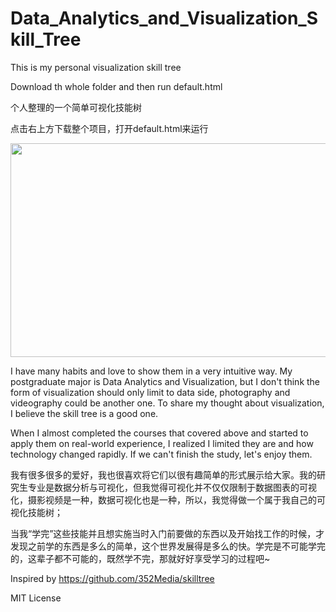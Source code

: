 # Data_Analytics_and_Visualization_Skill_Tree
This is my personal visualization skill tree 

Download th whole folder and then run default.html

个人整理的一个简单可视化技能树

点击右上方下载整个项目，打开default.html来运行
<p align="center">
  <img width="546" height="342" src="https://github.com/Johnnydaszhu/Data_Analytics_and_Visualization_Skill_Tree/blob/master/demo.gif">
</p>

I have many habits and love to show them in a very intuitive way. My postgraduate major is Data Analytics and Visualization, but I don't think the form of visualization should only limit to data side, photography and videography could be another one. To share my thought about visualization, I believe the skill tree is a good one.

When I almost completed the courses that covered above and started to apply them on real-world experience, I realized I limited they are and how technology changed rapidly. If we can't finish the study, let's enjoy them.

我有很多很多的爱好，我也很喜欢将它们以很有趣简单的形式展示给大家。我的研究生专业是数据分析与可视化，但我觉得可视化并不仅仅限制于数据图表的可视化，摄影视频是一种，数据可视化也是一种，所以，我觉得做一个属于我自己的可视化技能树；

当我“学完”这些技能并且想实施当时入门前要做的东西以及开始找工作的时候，才发现之前学的东西是多么的简单，这个世界发展得是多么的快。学完是不可能学完的，这辈子都不可能的，既然学不完，那就好好享受学习的过程吧~



Inspired by https://github.com/352Media/skilltree

MIT License

